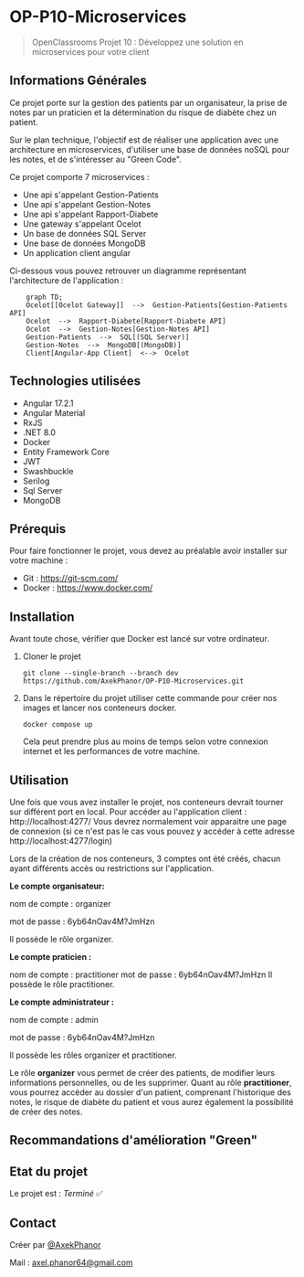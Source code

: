#  OP-P10-Microservices
> OpenClassrooms Projet 10 : Développez une solution en microservices pour votre client


## Informations Générales
Ce projet porte sur la gestion des patients par un organisateur, la prise de notes par un praticien et la détermination du risque de diabète chez un patient.

Sur le plan technique, l'objectif est de réaliser une application avec une architecture en microservices, d'utiliser une base de données noSQL pour les notes, et de s'intéresser au "Green Code".

Ce projet comporte 7 microservices :
 - Une api s'appelant Gestion-Patients
 - Une api s'appelant Gestion-Notes
 - Une api s'appelant Rapport-Diabete
 - Une gateway s'appelant Ocelot
 - Un base de données SQL Server
 - Une base de données MongoDB
 - Un application client angular

Ci-dessous vous pouvez retrouver un diagramme représentant l'architecture de l'application :
```mermaid
	graph TD;
	Ocelot[[Ocelot Gateway]]  -->  Gestion-Patients[Gestion-Patients API]
	Ocelot  -->  Rapport-Diabete[Rapport-Diabete API]
	Ocelot  -->  Gestion-Notes[Gestion-Notes API]
	Gestion-Patients  -->  SQL[(SQL Server)]
	Gestion-Notes  -->  MongoDB[(MongoDB)]
	Client[Angular-App Client]  <-->  Ocelot
```


## Technologies utilisées
- Angular 17.2.1
- Angular Material
- RxJS
- .NET  8.0
- Docker
- Entity Framework Core
- JWT
- Swashbuckle
- Serilog
- Sql Server
- MongoDB

## Prérequis 
Pour faire fonctionner le projet, vous devez au préalable avoir installer sur votre machine :
- Git : https://git-scm.com/
- Docker : https://www.docker.com/

## Installation
Avant toute chose, vérifier que Docker est lancé sur votre ordinateur.

1. Cloner le projet 
	```
	git clone --single-branch --branch dev https://github.com/AxekPhanor/OP-P10-Microservices.git
	```
2. Dans le répertoire du projet utiliser cette commande pour créer nos images et lancer nos conteneurs docker. 
	```
	docker compose up
	```
	Cela peut prendre plus au moins de temps selon votre connexion internet et les performances de votre machine.

## Utilisation
Une fois que vous avez installer le projet, nos conteneurs devrait tourner sur différent port en local.
Pour accéder au l'application client : http://localhost:4277/
Vous devrez normalement voir apparaitre une page de connexion (si ce n'est pas le cas vous pouvez y accéder à cette adresse http://localhost:4277/login)

Lors de la création de nos conteneurs, 3 comptes ont été créés, chacun ayant différents accès ou restrictions sur l'application.


**Le compte organisateur:**

nom de compte : organizer

mot de passe : 6yb64nOav4M?JmHzn

Il possède le rôle organizer.


**Le compte praticien :**

nom de compte : practitioner
mot de passe : 6yb64nOav4M?JmHzn
Il possède le rôle practitioner.


**Le compte administrateur :**

nom de compte : admin

mot de passe : 6yb64nOav4M?JmHzn

Il possède les rôles organizer et practitioner.


Le rôle **organizer** vous permet de créer des patients, de modifier leurs informations personnelles, ou de les supprimer. Quant au rôle **practitioner**, vous pourrez accéder au dossier d'un patient, comprenant l'historique des notes, le risque de diabète du patient et vous aurez également la possibilité de créer des notes.

## Recommandations d'amélioration "Green"


## Etat du projet
Le projet est : _Terminé_ ✅

## Contact
Créer par [@AxekPhanor](https://github.com/AxekPhanor)

Mail : axel.phanor64@gmail.com
